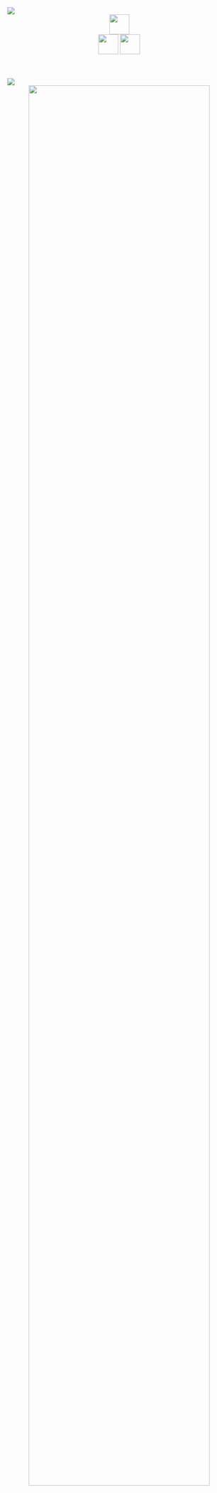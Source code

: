 <img src="https://github.com/user-attachments/assets/1ced62b3-d93b-42b1-88ba-2571053d7add" />

<div align="center">
   <code><img height="45" src="https://skillicons.dev/icons?i=java,kotlin,spring,mysql,postgresql,redis,express,nodejs,sequelize,nestjs&theme=light"></code><br>
   <code><img height="45" src="https://skillicons.dev/icons?i=react,tailwind,js,ts,flutter,html,css&theme=light"></code>
   <code><img height="45" src="https://skillicons.dev/icons?i=aws,firebase,docker,postman,git&theme=light"></code>
</div><br><br>

<br>

<img src="https://github.com/user-attachments/assets/dd566259-df27-4e1d-b76c-8c9f6df927e6" />

<br>

<div align="center">
   <img src="https://github.com/user-attachments/assets/2c07b72d-f433-49db-87fb-ab831bf2709e" width="90%" />
</div>

